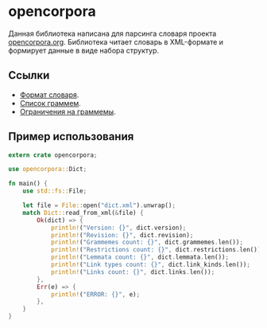 # opencorpora

Данная библиотека написана для парсинга словаря проекта [opencorpora.org](http://opencorpora.org/dict.php). Библиотека читает словарь в XML-формате и формирует данные в виде набора структур.

## Ссылки
* [Формат словаря](http://opencorpora.org/?page=export).
* [Список граммем](http://opencorpora.org/dict.php?act=gram).
* [Ограничения на граммемы](http://opencorpora.org/dict.php?act=gram_restr).

## Пример использования

```rust
extern crate opencorpora;

use opencorpora::Dict;

fn main() {
    use std::fs::File;

    let file = File::open("dict.xml").unwrap();
    match Dict::read_from_xml(&file) {
        Ok(dict) => {
            println!("Version: {}", dict.version);
            println!("Revision: {}", dict.revision);
            println!("Grammemes count: {}", dict.grammemes.len());
            println!("Restrictions count: {}", dict.restrictions.len());
            println!("Lemmata count: {}", dict.lemmata.len());
            println!("Link types count: {}", dict.link_kinds.len());
            println!("Links count: {}", dict.links.len());
        },
        Err(e) => {
            println!("ERROR: {}", e);
        },
    }
}
```
